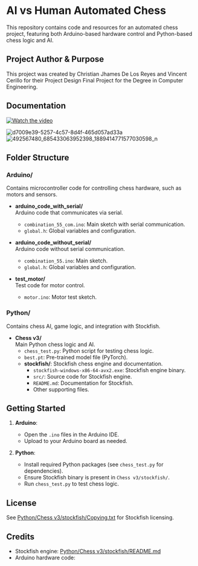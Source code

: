 # AI vs Human Automated Chess

This repository contains code and resources for an automated chess project, featuring both Arduino-based hardware control and Python-based chess logic and AI.

## Project Author & Purpose

This project was created by Christian Jhames De Los Reyes and Vincent Cerillo for their Project Design Final Project for the Degree in Computer Engineering.

## Documentation


[![Watch the video](https://img.youtube.com/vi/smxDBfMesxg/0.jpg)](https://youtube.com/shorts/smxDBfMesxg?feature=share)

![d7009e39-5257-4c57-8d4f-465d057ad33a](https://github.com/user-attachments/assets/3ad40425-9df7-495c-abe3-3cdd5b7b6525)
![492567480_685433063952398_1889414771577030598_n](https://github.com/user-attachments/assets/8cbedde7-0cef-45e8-8a37-dee5d2319c18)

## Folder Structure

### Arduino/

Contains microcontroller code for controlling chess hardware, such as motors and sensors.

- **arduino_code_with_serial/**  
  Arduino code that communicates via serial.  
  - `combination_55_com.ino`: Main sketch with serial communication.  
  - `global.h`: Global variables and configuration.

- **arduino_code_without_serial/**  
  Arduino code without serial communication.  
  - `combination_55.ino`: Main sketch.  
  - `global.h`: Global variables and configuration.

- **test_motor/**  
  Test code for motor control.  
  - `motor.ino`: Motor test sketch.

### Python/

Contains chess AI, game logic, and integration with Stockfish.

- **Chess v3/**  
  Main Python chess logic and AI.  
  - `chess_test.py`: Python script for testing chess logic.  
  - `best.pt`: Pre-trained model file (PyTorch).  
  - **stockfish/**: Stockfish chess engine and documentation.  
    - `stockfish-windows-x86-64-avx2.exe`: Stockfish engine binary.  
    - `src/`: Source code for Stockfish engine.  
    - `README.md`: Documentation for Stockfish.  
    - Other supporting files.

## Getting Started

1. **Arduino**:  
   - Open the `.ino` files in the Arduino IDE.
   - Upload to your Arduino board as needed.

2. **Python**:  
   - Install required Python packages (see `chess_test.py` for dependencies).
   - Ensure Stockfish binary is present in `Chess v3/stockfish/`.
   - Run `chess_test.py` to test chess logic.

## License

See [Python/Chess v3/stockfish/Copying.txt](Python/Chess%20v3/stockfish/Copying.txt) for Stockfish licensing.

## Credits

- Stockfish engine: [Python/Chess v3/stockfish/README.md](Python/Chess%20v3/stockfish/README.md)
- Arduino hardware code:
